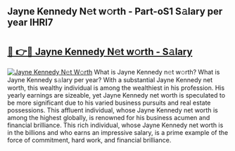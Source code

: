 ## Jayne Kennedy N𝚎t w𝚘rth - Part-oS1 S𝚊lary per year lHRl7

# <h2><a href="http://gc0oer.nevu.top/?p=Jayne+Kennedy">🔗 👉🔴 Jayne Kennedy N𝚎t w𝚘rth - S𝚊lary</a></h2>

[![Jayne Kennedy N𝚎t W𝚘rth](https://i.imgur.com/Oavwk0R.jpeg)](http://gc0oer.nevu.top/?p=Jayne+Kennedy)
What is Jayne Kennedy n𝚎t w𝚘rth? What is Jayne Kennedy s𝚊lary per year?
With a substantial Jayne Kennedy net worth, this wealthy individual is among the wealthiest in his profession. His yearly earnings are sizeable, yet Jayne Kennedy net worth is speculated to be more significant due to his varied business pursuits and real estate possessions. This affluent individual, whose Jayne Kennedy net worth is among the highest globally, is renowned for his business acumen and financial brilliance. This rich individual, whose Jayne Kennedy net worth is in the billions and who earns an impressive salary, is a prime example of the force of commitment, hard work, and financial brilliance.
